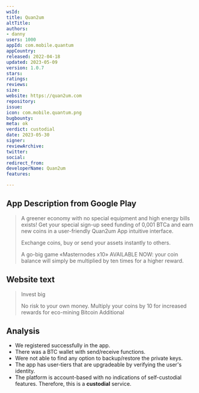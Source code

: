 ```yaml
---
wsId: 
title: Quan2um
altTitle: 
authors:
- danny
users: 1000
appId: com.mobile.quantum
appCountry: 
released: 2022-04-18
updated: 2023-05-09
version: 1.0.7
stars: 
ratings: 
reviews: 
size: 
website: https://quan2um.com
repository: 
issue: 
icon: com.mobile.quantum.png
bugbounty: 
meta: ok
verdict: custodial
date: 2023-05-30
signer: 
reviewArchive: 
twitter: 
social: 
redirect_from: 
developerName: Quan2um
features: 

---
```


## App Description from Google Play 

> A greener economy with no special equipment and high energy bills exists! Get your special sign-up seed funding of 0,001 BTCa and earn new coins in a user-friendly Quan2um App intuitive interface.
>
> Exchange coins, buy or send your assets instantly to others.
> 
> A go-big game «Masternodes х10» AVAILABLE NOW: your coin balance will simply be multiplied by ten times for a higher reward.

## Website text

> Invest big
>
> No risk to your own money. Multiply your coins by 10 for increased rewards for eco-mining Bitcoin Additional

## Analysis

- We registered successfully in the app. 
- There was a BTC wallet with send/receive functions. 
- Were not able to find any option to backup/restore the private keys.
- The app has user-tiers that are upgradeable by verifying the user's identity. 
- The platform is account-based with no indications of self-custodial features. Therefore, this is a **custodial** service.

